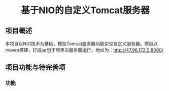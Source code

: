 # <p align="center">基于NIO的自定义Tomcat服务器</p>

## 项目概述
  本项目以NIO技术为基础，模拟Tomcat服务器功能实现自定义服务器。项目以maven搭建，打成jar包于阿里云服务器运行，地址为：http://47.96.172.0:8080/
## 项目功能与待完善项
  ### 功能
